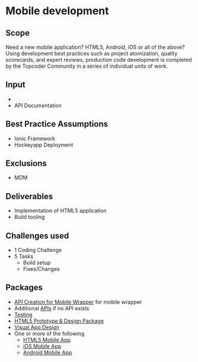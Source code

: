# Mobile development

## Scope

Need a new mobile application?  HTML5, Android, iOS or all of the above?  Using development best practices such as project atomization, quality scorecards, and expert reviews, production code development is completed by the Topcoder Community in a series of individual units of work.  

## Input

-
- API Documentation

## Best Practice Assumptions
- Ionic Framework
- Hockeyapp Deployment

## Exclusions
- MDM

## Deliverables

- Implementation of HTML5 application
- Build tooling

## Challenges used

- 1 Coding Challenge
- 5 Tasks
  - Build setup
  - Fixes/Changes

## Packages
- [API Creation for Mobile Wrapper](../api-creation-app/README.md) for mobile wrapper
- Additional [APIs](../api-creation-app/README.md) if no API exists
- [Testing ](../test-development/README.md)
- [HTML5 Prototype & Design Package](../clickable-ux-prototype/README.md)
- [Visual App Design](../app-visual-design/README.md)
- One or more of the following
  - [HTML5 Mobile App](../html5-mobile-app/README.md)
  - [iOS Mobile App](../ios-mobile-app/README.md)
  - [Android Mobile App](../android-mobile-app/README.md)
